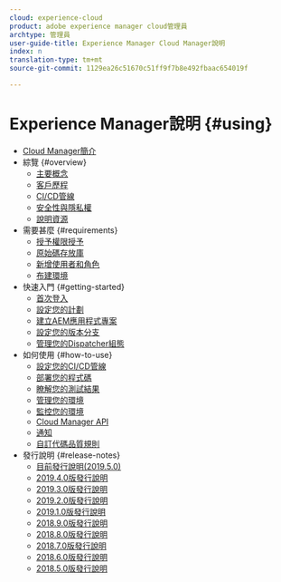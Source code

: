 ```yaml
---
cloud: experience-cloud
product: adobe experience manager cloud管理員
archtype: 管理員
user-guide-title: Experience Manager Cloud Manager說明
index: n
translation-type: tm+mt
source-git-commit: 1129ea26c51670c51ff9f7b8e492fbaac654019f

---
```



# Experience Manager說明 {#using}

+ [Cloud Manager簡介](introduction-to-cloud-manager.md)
+ 綜覽 {#overview}
   + [主要概念](key-concepts.md)
   + [客戶歷程](customer-journey.md)
   + [CI/CD管線](ci-cd-pipeline.md)
   + [安全性與隱私權](security-and-privacy.md)
   + [說明資源](help-resources.md)
+ 需要甚麼 {#requirements}
   + [授予權限授予](access-rights-granted.md)
   + [原始碼存放庫](source-code-repository.md)
   + [新增使用者和角色](setting-up-users-and-roles.md)
   + [布建環境](environments-provisioned.md)
+ 快速入門 {#getting-started}
   + [首次登入](first-time-login.md)
   + [設定您的計劃](setting-up-program.md)
   + [建立AEM應用程式專案](create-an-application-project.md)
   + [設定您的版本分支](configure-your-release-branches.md)
   + [管理您的Dispatcher組態](dispatcher-configurations.md)
+ 如何使用 {#how-to-use}
   + [設定您的CI/CD管線](configuring-pipeline.md)
   + [部署您的程式碼](deploying-code.md)
   + [瞭解您的測試結果](understand-your-test-results.md)
   + [管理您的環境](manage-your-environment.md)
   + [監控您的環境](monitor-your-environments.md)
   + [Cloud Manager API](https://www.adobe.io/apis/experiencecloud/cloud-manager/docs.html)
   + [通知](notifications.md)
   + [自訂代碼品質規則](custom-code-quality-rules.md)
+ 發行說明 {#release-notes}
   + [目前發行說明(2019.5.0)](release-notes-current.md)
   + [2019.4.0版發行說明](release-notes-2019-4-0.md)
   + [2019.3.0版發行說明](release-notes-2019-3-0.md)
   + [2019.2.0版發行說明](release-notes-2019-2-0.md)
   + [2019.1.0版發行說明](release-notes-2019-1-0.md)
   + [2018.9.0版發行說明](release-notes-2018-9-0.md)
   + [2018.8.0版發行說明](release-notes-2018-8-0.md)
   + [2018.7.0版發行說明](release-notes-2018-7-0.md)
   + [2018.6.0版發行說明](release-notes-2018-6-0.md)
   + [2018.5.0版發行說明](release-notes-2018-5-0.md)

